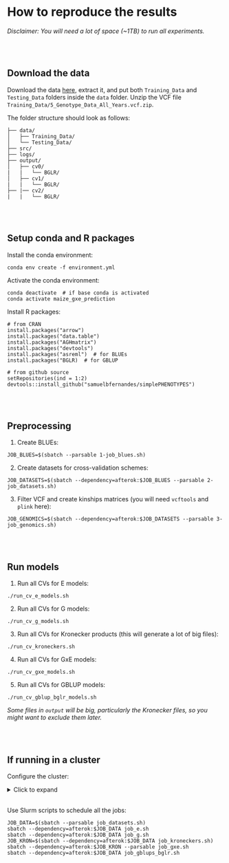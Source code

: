 # How to reproduce the results

_Disclaimer: You will need a lot of space (~1TB) to run all experiments._

<br><br>

## Download the data

Download the data [here](https://doi.org/10.25739/tq5e-ak26), extract it, and put both `Training_Data` and `Testing_Data` folders inside the `data` folder. Unzip the VCF file `Training_Data/5_Genotype_Data_All_Years.vcf.zip`.

The folder structure should look as follows:
```
├── data/
│   ├── Training_Data/
│   └── Testing_Data/
├── src/
├── logs/
├── output/
│   ├── cv0/
|   |   └── BGLR/
│   ├── cv1/
|   |   └── BGLR/
├── |── cv2/
|   |   └── BGLR/
```

<br><br>

## Setup conda and R packages
Install the conda environment:
```
conda env create -f environment.yml
```

Activate the conda environment:
```
conda deactivate  # if base conda is activated
conda activate maize_gxe_prediction
```

Install R packages:
```
# from CRAN
install.packages("arrow")
install.packages("data.table")
install.packages("AGHmatrix")
install.packages("devtools")
install.packages("asreml")  # for BLUEs
install.packages("BGLR)  # for GBLUP

# from github source
setRepositories(ind = 1:2)
devtools::install_github("samuelbfernandes/simplePHENOTYPES")
```

<br><br>


## Preprocessing

1. Create BLUEs:
```
JOB_BLUES=$(sbatch --parsable 1-job_blues.sh)
```

2. Create datasets for cross-validation schemes:
```
JOB_DATASETS=$(sbatch --dependency=afterok:$JOB_BLUES --parsable 2-job_datasets.sh)
```

3. Filter VCF and create kinships matrices (you will need `vcftools` and `plink` here):
```
JOB_GENOMICS=$(sbatch --dependency=afterok:$JOB_DATASETS --parsable 3-job_genomics.sh)
```


<br><br>


## Run models

1. Run all CVs for E models:   
```
./run_cv_e_models.sh
```

2. Run all CVs for G models:
```
./run_cv_g_models.sh
```

3. Run all CVs for Kronecker products (this will generate a lot of big files):
```
./run_cv_kroneckers.sh
```

4. Run all CVs for GxE models:   
```
./run_cv_gxe_models.sh
```

5. Run all CVs for GBLUP models:
```
./run_cv_gblup_bglr_models.sh
```

_Some files in `output` will be big, particularly the Kronecker files, so you might want to exclude them later._

<br><br>


## If running in a cluster

Configure the cluster: 
<details>
<summary>Click to expand</summary>

```
module load gcc/9.3.1 mkl/19.0.5 R/4.2.2 vcftools/0.1.15 plink/5.2
module load python/anaconda-3.10
source /share/apps/bin/conda-3.10.sh
conda deactivate  # if base conda is activated
conda activate maize_gxe_prediction

# create .Rprofile
cat ~/.Rprofile
# options(repos = c(CRAN = "https://mirrors.nics.utk.edu/cran"))

# create .Renviron
cat ~/.Renviron 
# R_LIBS_USER=~/R/%p/%v

# create R folders
cd
mkdir -p R
mkdir -p R/x86_64-pc-linux-gnu
mkdir -p R/x86_64-pc-linux-gnu/4.2

# set cpp 17 variables
mkdir -p ~/.R
cat ~/.R/Makevars
# echo "CC = $(which gcc) -fPIC"
# echo "CXX17 = $(which g++) -fPIC"
# echo "CXX17STD = -std=c++17"
# echo "CXX17FLAGS = ${CXX11FLAGS}"
```

</details>

<br>


Use Slurm scripts to schedule all the jobs:
```
JOB_DATA=$(sbatch --parsable job_datasets.sh)
sbatch --dependency=afterok:$JOB_DATA job_e.sh
sbatch --dependency=afterok:$JOB_DATA job_g.sh
JOB_KRON=$(sbatch --dependency=afterok:$JOB_DATA job_kroneckers.sh)
sbatch --dependency=afterok:$JOB_KRON --parsable job_gxe.sh
sbatch --dependency=afterok:$JOB_DATA job_gblups_bglr.sh
```
